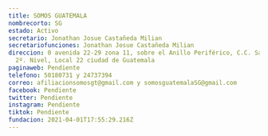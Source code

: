 ```yaml
---
title: SOMOS GUATEMALA
nombrecorto: SG
estado: Activo
secretario: Jonathan Josue Castañeda Milian
secretariofunciones: Jonathan Josue Castañeda Milian
direccion: 0 avenida 22-29 zona 11, sobre el Anillo Periférico, C.C. San Jorge,
  2º. Nivel, Local 22 ciudad de Guatemala
paginaweb: Pendiente
telefono: 50180731 y 24737394
correo: afiliacionsomosgt@gmail.com y somosguatemalaSG@gmail.com
facebook: Pendiente
twitter: Pendiente
instagram: Pendiente
tiktok: Pendiente
fundacion: 2021-04-01T17:55:29.216Z
---
```

